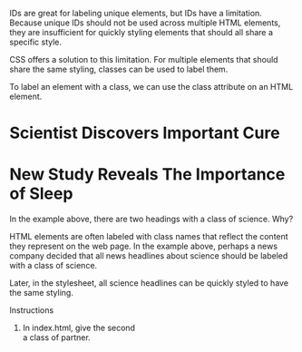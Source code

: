 IDs are great for labeling unique elements, but IDs have a limitation. Because unique IDs should not be used across multiple HTML elements, they are insufficient for quickly styling elements that should all share a specific style.

CSS offers a solution to this limitation. For multiple elements that should share the same styling, classes can be used to label them.

To label an element with a class, we can use the class attribute on an HTML element.

<h1 class="science">Scientist Discovers Important Cure</h1>

<h1 class="science">New Study Reveals The Importance of Sleep</h1>
In the example above, there are two headings with a class of science. Why?

HTML elements are often labeled with class names that reflect the content they represent on the web page. In the example above, perhaps a news company decided that all news headlines about science should be labeled with a class of science.

Later, in the stylesheet, all science headlines can be quickly styled to have the same styling.

Instructions

1. In index.html, give the second <div> a class of partner.
